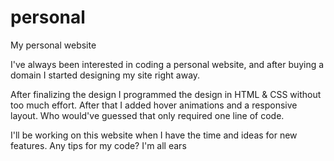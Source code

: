 # personal
My personal website

I've always been interested in coding a personal website, and after buying a domain I started designing my site right away.

After finalizing the design I programmed the design in HTML & CSS without too much effort. After that I added hover animations and a responsive layout. Who would've guessed that only required one line of code.

I'll be working on this website when I have the time and ideas for new features. Any tips for my code? I'm all ears
